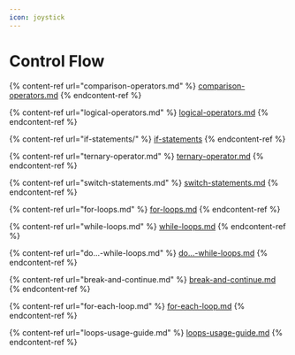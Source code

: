 ```yaml
---
icon: joystick
---
```


# Control Flow

{% content-ref url="comparison-operators.md" %}
[comparison-operators.md](comparison-operators.md)
{% endcontent-ref %}

{% content-ref url="logical-operators.md" %}
[logical-operators.md](logical-operators.md)
{% endcontent-ref %}

{% content-ref url="if-statements/" %}
[if-statements](if-statements/)
{% endcontent-ref %}

{% content-ref url="ternary-operator.md" %}
[ternary-operator.md](ternary-operator.md)
{% endcontent-ref %}

{% content-ref url="switch-statements.md" %}
[switch-statements.md](switch-statements.md)
{% endcontent-ref %}

{% content-ref url="for-loops.md" %}
[for-loops.md](for-loops.md)
{% endcontent-ref %}

{% content-ref url="while-loops.md" %}
[while-loops.md](while-loops.md)
{% endcontent-ref %}

{% content-ref url="do...-while-loops.md" %}
[do...-while-loops.md](do...-while-loops.md)
{% endcontent-ref %}

{% content-ref url="break-and-continue.md" %}
[break-and-continue.md](break-and-continue.md)
{% endcontent-ref %}

{% content-ref url="for-each-loop.md" %}
[for-each-loop.md](for-each-loop.md)
{% endcontent-ref %}

{% content-ref url="loops-usage-guide.md" %}
[loops-usage-guide.md](loops-usage-guide.md)
{% endcontent-ref %}




